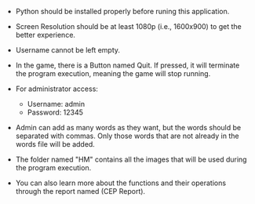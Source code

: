 - Python should be installed properly before runing this application.

- Screen Resolution should be at least 1080p (i.e., 1600x900) to get the better experience.

- Username cannot be left empty.

- In the game, there is a Button named Quit. If pressed, it will terminate the program execution, meaning the game will stop running.

- For administrator access:
  - Username: admin
  - Password: 12345

- Admin can add as many words as they want, but the words should be separated with commas. Only those words that are not already in the words file will be added.

- The folder named "HM" contains all the images that will be used during the program execution.

- You can also learn more about the functions and their operations through the report named (CEP Report).
